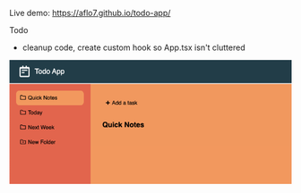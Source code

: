 Live demo: https://aflo7.github.io/todo-app/

Todo
- cleanup code, create custom hook so App.tsx isn't cluttered

![alt](./ss.png)